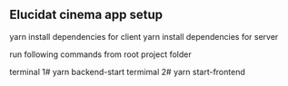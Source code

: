 ## Elucidat cinema app setup

yarn install dependencies for client
yarn install dependencies for server

run following commands from root project folder

terminal 1# yarn backend-start
termimal 2# yarn start-frontend

